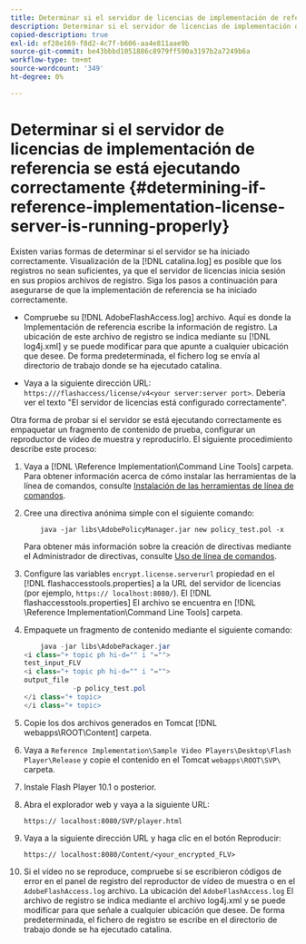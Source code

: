 ```yaml
---
title: Determinar si el servidor de licencias de implementación de referencia se está ejecutando correctamente
description: Determinar si el servidor de licencias de implementación de referencia se está ejecutando correctamente
copied-description: true
exl-id: ef28e169-f8d2-4c7f-b606-aa4e811aae9b
source-git-commit: be43bbbd1051886c8979ff590a3197b2a7249b6a
workflow-type: tm+mt
source-wordcount: '349'
ht-degree: 0%

---
```


# Determinar si el servidor de licencias de implementación de referencia se está ejecutando correctamente {#determining-if-reference-implementation-license-server-is-running-properly}

Existen varias formas de determinar si el servidor se ha iniciado correctamente. Visualización de la [!DNL catalina.log] es posible que los registros no sean suficientes, ya que el servidor de licencias inicia sesión en sus propios archivos de registro. Siga los pasos a continuación para asegurarse de que la implementación de referencia se ha iniciado correctamente.

* Compruebe su [!DNL AdobeFlashAccess.log] archivo. Aquí es donde la Implementación de referencia escribe la información de registro. La ubicación de este archivo de registro se indica mediante su [!DNL log4j.xml] y se puede modificar para que apunte a cualquier ubicación que desee. De forma predeterminada, el fichero log se envía al directorio de trabajo donde se ha ejecutado catalina.

* Vaya a la siguiente dirección URL: `https:///flashaccess/license/v4<your server:server port>`. Debería ver el texto &quot;El servidor de licencias está configurado correctamente&quot;.

Otra forma de probar si el servidor se está ejecutando correctamente es empaquetar un fragmento de contenido de prueba, configurar un reproductor de vídeo de muestra y reproducirlo. El siguiente procedimiento describe este proceso:

1. Vaya a [!DNL \Reference Implementation\Command Line Tools] carpeta. Para obtener información acerca de cómo instalar las herramientas de la línea de comandos, consulte [Instalación de las herramientas de línea de comandos](../aaxs-reference-implementations/command-line-tools/aaxs-ref-impl-command-line-overview.md#installing-the-command-line-tools).

1. Cree una directiva anónima simple con el siguiente comando:

   ```
       java -jar libs\AdobePolicyManager.jar new policy_test.pol -x
   ```

   Para obtener más información sobre la creación de directivas mediante el Administrador de directivas, consulte [Uso de línea de comandos](../aaxs-reference-implementations/command-line-tools/policy-manager/command-line-usage.md).

1. Configure las variables `encrypt.license.serverurl` propiedad en el [!DNL flashaccesstools.properties] a la URL del servidor de licencias (por ejemplo, `https:// localhost:8080/`). El [!DNL flashaccesstools.properties] El archivo se encuentra en [!DNL \Reference Implementation\Command Line Tools] carpeta.

1. Empaquete un fragmento de contenido mediante el siguiente comando:

   ```java
       java -jar libs\AdobePackager.jar  
   <i class="+ topic ph hi-d="" i "="">
   test_input_FLV  
   <i class="+ topic ph hi-d="" i "="">
   output_file  
               -p policy_test.pol 
   </i class="+ topic> 
   </i class="+ topic>
   ```

1. Copie los dos archivos generados en Tomcat [!DNL webapps\ROOT\Content] carpeta.
1. Vaya a `Reference Implementation\Sample Video Players\Desktop\Flash Player\Release` y copie el contenido en el Tomcat `webapps\ROOT\SVP\` carpeta.
1. Instale Flash Player 10.1 o posterior.
1. Abra el explorador web y vaya a la siguiente URL:

   `https:// localhost:8080/SVP/player.html`
1. Vaya a la siguiente dirección URL y haga clic en el botón Reproducir:

   `https:// localhost:8080/Content/<your_encrypted_FLV>`
1. Si el vídeo no se reproduce, compruebe si se escribieron códigos de error en el panel de registro del reproductor de vídeo de muestra o en el `AdobeFlashAccess.log` archivo. La ubicación del `AdobeFlashAccess.log` El archivo de registro se indica mediante el archivo log4j.xml y se puede modificar para que señale a cualquier ubicación que desee. De forma predeterminada, el fichero de registro se escribe en el directorio de trabajo donde se ha ejecutado catalina.
